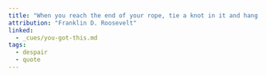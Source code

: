```yaml
---
title: "When you reach the end of your rope, tie a knot in it and hang on."
attribution: "Franklin D. Roosevelt"
linked:
  - _cues/you-got-this.md
tags:
  - despair
  - quote
---
```

